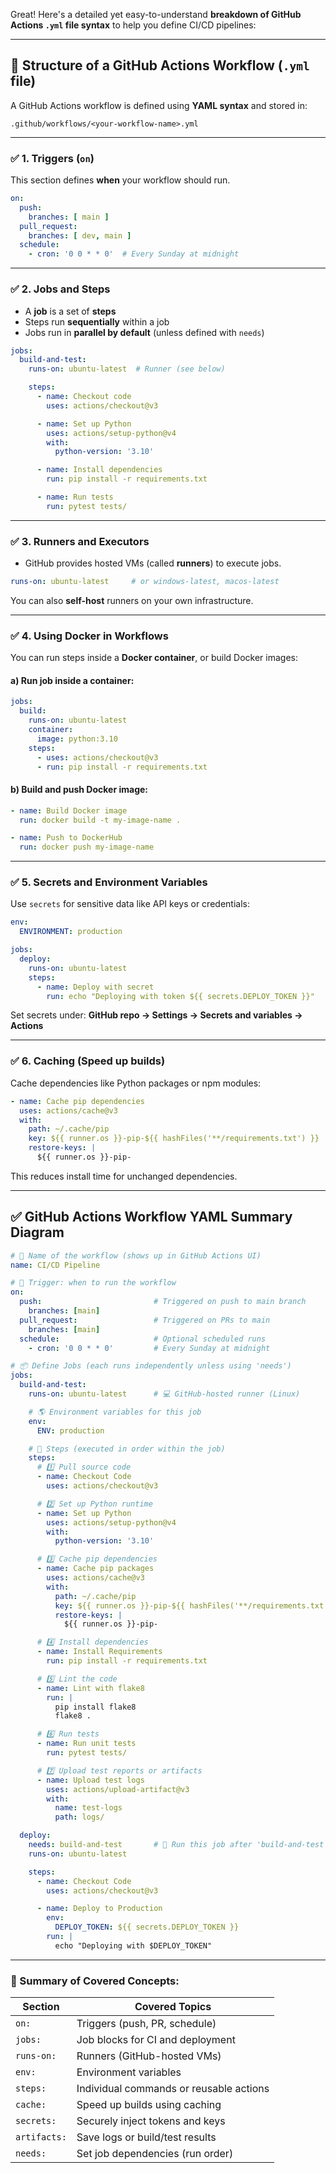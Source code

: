 Great! Here's a detailed yet easy-to-understand **breakdown of GitHub Actions `.yml` file syntax** to help you define CI/CD pipelines:

---

## 📄 **Structure of a GitHub Actions Workflow (`.yml` file)**

A GitHub Actions workflow is defined using **YAML syntax** and stored in:

```
.github/workflows/<your-workflow-name>.yml
```

---

### ✅ **1. Triggers (`on`)**

This section defines **when** your workflow should run.

```yaml
on:
  push:
    branches: [ main ]
  pull_request:
    branches: [ dev, main ]
  schedule:
    - cron: '0 0 * * 0'  # Every Sunday at midnight
```

---

### ✅ **2. Jobs and Steps**

* A **job** is a set of **steps**
* Steps run **sequentially** within a job
* Jobs run in **parallel by default** (unless defined with `needs`)

```yaml
jobs:
  build-and-test:
    runs-on: ubuntu-latest  # Runner (see below)

    steps:
      - name: Checkout code
        uses: actions/checkout@v3

      - name: Set up Python
        uses: actions/setup-python@v4
        with:
          python-version: '3.10'

      - name: Install dependencies
        run: pip install -r requirements.txt

      - name: Run tests
        run: pytest tests/
```

---

### ✅ **3. Runners and Executors**

* GitHub provides hosted VMs (called **runners**) to execute jobs.

```yaml
runs-on: ubuntu-latest     # or windows-latest, macos-latest
```

You can also **self-host** runners on your own infrastructure.

---

### ✅ **4. Using Docker in Workflows**

You can run steps inside a **Docker container**, or build Docker images:

#### a) Run job inside a container:

```yaml
jobs:
  build:
    runs-on: ubuntu-latest
    container:
      image: python:3.10
    steps:
      - uses: actions/checkout@v3
      - run: pip install -r requirements.txt
```

#### b) Build and push Docker image:

```yaml
- name: Build Docker image
  run: docker build -t my-image-name .

- name: Push to DockerHub
  run: docker push my-image-name
```

---

### ✅ **5. Secrets and Environment Variables**

Use `secrets` for sensitive data like API keys or credentials:

```yaml
env:
  ENVIRONMENT: production

jobs:
  deploy:
    runs-on: ubuntu-latest
    steps:
      - name: Deploy with secret
        run: echo "Deploying with token ${{ secrets.DEPLOY_TOKEN }}"
```

Set secrets under:
**GitHub repo → Settings → Secrets and variables → Actions**

---

### ✅ **6. Caching (Speed up builds)**

Cache dependencies like Python packages or npm modules:

```yaml
- name: Cache pip dependencies
  uses: actions/cache@v3
  with:
    path: ~/.cache/pip
    key: ${{ runner.os }}-pip-${{ hashFiles('**/requirements.txt') }}
    restore-keys: |
      ${{ runner.os }}-pip-
```

This reduces install time for unchanged dependencies.

---

## ✅ **GitHub Actions Workflow YAML Summary Diagram**

```yaml
# 🔰 Name of the workflow (shows up in GitHub Actions UI)
name: CI/CD Pipeline

# 🚀 Trigger: when to run the workflow
on:
  push:                         # Triggered on push to main branch
    branches: [main]
  pull_request:                 # Triggered on PRs to main
    branches: [main]
  schedule:                     # Optional scheduled runs
    - cron: '0 0 * * 0'         # Every Sunday at midnight

# 📦 Define Jobs (each runs independently unless using 'needs')
jobs:
  build-and-test:
    runs-on: ubuntu-latest      # 💻 GitHub-hosted runner (Linux)

    # 🌎 Environment variables for this job
    env:
      ENV: production

    # 🧱 Steps (executed in order within the job)
    steps:
      # 1️⃣ Pull source code
      - name: Checkout Code
        uses: actions/checkout@v3

      # 2️⃣ Set up Python runtime
      - name: Set up Python
        uses: actions/setup-python@v4
        with:
          python-version: '3.10'

      # 3️⃣ Cache pip dependencies
      - name: Cache pip packages
        uses: actions/cache@v3
        with:
          path: ~/.cache/pip
          key: ${{ runner.os }}-pip-${{ hashFiles('**/requirements.txt') }}
          restore-keys: |
            ${{ runner.os }}-pip-

      # 4️⃣ Install dependencies
      - name: Install Requirements
        run: pip install -r requirements.txt

      # 5️⃣ Lint the code
      - name: Lint with flake8
        run: |
          pip install flake8
          flake8 .

      # 6️⃣ Run tests
      - name: Run unit tests
        run: pytest tests/

      # 7️⃣ Upload test reports or artifacts
      - name: Upload test logs
        uses: actions/upload-artifact@v3
        with:
          name: test-logs
          path: logs/

  deploy:
    needs: build-and-test       # 🔁 Run this job after 'build-and-test'
    runs-on: ubuntu-latest

    steps:
      - name: Checkout Code
        uses: actions/checkout@v3

      - name: Deploy to Production
        env:
          DEPLOY_TOKEN: ${{ secrets.DEPLOY_TOKEN }}
        run: |
          echo "Deploying with $DEPLOY_TOKEN"
```

---

### 🎯 Summary of Covered Concepts:

| Section      | Covered Topics                          |
| ------------ | --------------------------------------- |
| `on:`        | Triggers (push, PR, schedule)           |
| `jobs:`      | Job blocks for CI and deployment        |
| `runs-on:`   | Runners (GitHub-hosted VMs)             |
| `env:`       | Environment variables                   |
| `steps:`     | Individual commands or reusable actions |
| `cache:`     | Speed up builds using caching           |
| `secrets:`   | Securely inject tokens and keys         |
| `artifacts:` | Save logs or build/test results         |
| `needs:`     | Set job dependencies (run order)        |

